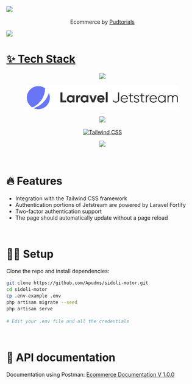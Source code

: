 ![](https://i.imgur.com/waxVImv.png)

<p align="center">Ecommerce by <a href="">Pudtorials</p>

![](https://i.imgur.com/waxVImv.png)
<br/>

# **✨** Tech Stack

<p align="center">
  <a href="https://laravel.com" target="_blank"><img src="https://raw.githubusercontent.com/laravel/art/master/logo-lockup/5%20SVG/2%20CMYK/1%20Full%20Color/laravel-logolockup-cmyk-red.svg" width="400"></a>
</p>

<p align="center">
  <a href="https://jetstream.laravel.com/" target="_blank"><img src="https://github.com/laravel/jetstream/blob/3.x/art/logo.svg" width="400"></a>
</p>

<p align="center">
  <a href="https://laravel-livewire.com/" target="_blank"><img src="https://avatars.githubusercontent.com/u/51960834?s=100"></a>
</p>

<p align="center">
  <a href="https://tailwindcss.com/" target="_blank">
    <picture>
      <source media="(prefers-color-scheme: dark)" srcset="https://raw.githubusercontent.com/tailwindlabs/tailwindcss/HEAD/.github/logo-dark.svg">
      <source media="(prefers-color-scheme: light)" srcset="https://raw.githubusercontent.com/tailwindlabs/tailwindcss/HEAD/.github/logo-light.svg">
      <img alt="Tailwind CSS" src="https://raw.githubusercontent.com/tailwindlabs/tailwindcss/HEAD/.github/logo-light.svg" width="350" height="70" style="max-width: 100%;">
    </picture>
  </a>
</p>

<p align="center">
  <a href="https://www.mysql.com/" target="_blank"><img src="https://labs.mysql.com/common/logos/mysql-logo.svg?v2" width="150"></a>
</p>
<br/>

# 🔥 Features

- Integration with the Tailwind CSS framework
- Authentication portions of Jetstream are powered by Laravel Fortify
- Two-factor authentication support
- The page should automatically update without a page reload
<br/>

# 🧑‍💻 Setup

Clone the repo and install dependencies:
```bash
git clone https://github.com/Apudms/sidoli-motor.git
cd sidoli-motor
cp .env-example .env
php artisan migrate --seed
php artisan serve

# Edit your .env file and all the credentials

```
<br/>

# 📖 API documentation
Documentation using Postman:
<a href="">Ecommerce Documentation V 1.0.0</a>
